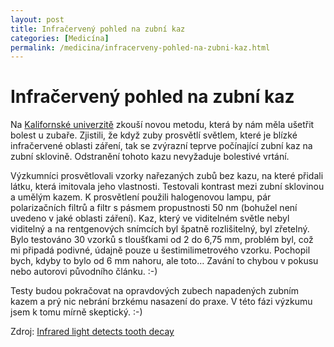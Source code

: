 ```yaml
---
layout: post
title: Infračervený pohled na zubní kaz
categories: [Medicína]
permalink: /medicina/infracerveny-pohled-na-zubni-kaz.html
---
```

# Infračervený pohled na zubní kaz

Na [Kalifornské univerzitě](http://www.ucsf.edu/) zkouší novou metodu, která by nám měla ušetřit bolest u zubaře. Zjistili, že když zuby prosvětlí světlem, které je blízké infračervené oblasti záření, tak se zvýrazní teprve počínající zubní kaz na zubní sklovině. Odstranění tohoto kazu nevyžaduje bolestivé vrtání.

Výzkumníci prosvětlovali vzorky nařezaných zubů bez kazu, na které přidali látku, která imitovala jeho vlastnosti. Testovali kontrast mezi zubní sklovinou a umělým kazem. K prosvětlení použili halogenovou lampu, pár polarizačních filtrů a filtr s pásmem propustnosti 50 nm (bohužel není uvedeno v jaké oblasti záření). Kaz, který ve viditelném světle nebyl viditelný a na rentgenových snímcích byl špatně rozlišitelný, byl zřetelný. Bylo testováno 30 vzorků s tloušťkami od 2 do 6,75 mm, problém byl, což mi připadá podivné, údajně pouze u šestimilimetrového vzorku. Pochopil bych, kdyby to bylo od 6 mm nahoru, ale toto… Zavání to chybou v pokusu nebo autorovi původního článku. :-)

Testy budou pokračovat na opravdových zubech napadených zubním kazem a prý nic nebrání brzkému nasazení do praxe. V této fázi výzkumu jsem k tomu mírně skeptický. :-)

Zdroj: [Infrared light detects tooth decay](http://optics.org/articles/news/9/9/12/1)

